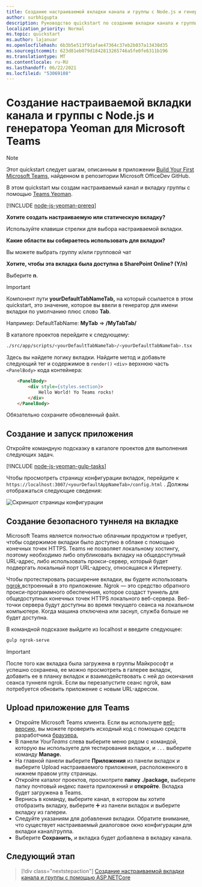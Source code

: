 ```yaml
---
title: Создание настраиваемой вкладки канала и группы с Node.js и генератором Yeoman для Microsoft Teams
author: surbhigupta
description: Руководство quickstart по созданию вкладки канала и группы с генератором Yeoman для Microsoft Teams.
localization_priority: Normal
ms.topic: quickstart
ms.author: lajanuar
ms.openlocfilehash: 6b3b5e513f91afae47364c37eb2b037a13438d35
ms.sourcegitcommit: 623d81eb079d1842813265746a5fe0fe6311b196
ms.translationtype: MT
ms.contentlocale: ru-RU
ms.lasthandoff: 06/22/2021
ms.locfileid: "53069108"
---
```

# <a name="create-a-custom-channel-and-group-tab-using-nodejs-and-the-yeoman-generator-for-microsoft-teams"></a>Создание настраиваемой вкладки канала и группы с Node.js и генератора Yeoman для Microsoft Teams

>[!NOTE]
>Этот quickstart следует шагам, описанным в приложении [Build Your First Microsoft Teams,](https://github.com/OfficeDev/generator-teams/wiki/Build-Your-First-Microsoft-Teams-App) найденном в репозитории Microsoft OfficeDev GitHub.

В этом quickstart мы создам настраиваемый канал и вкладку группы с помощью [Teams Yeoman](https://github.com/OfficeDev/generator-teams/).

[!INCLUDE [node-js-yeoman-prereq](~/includes/tabs/node-js-yeoman-prereq.md)]

**Хотите создать настраиваемую или статическую вкладку?**

Используйте клавиши стрелки для выбора настраиваемой вкладки.

**Какие области вы собираетесь использовать для вкладки?**

Вы можете выбрать группу и/или групповой чат

**Хотите, чтобы эта вкладка была доступна в SharePoint Online? (Y/n)** 

Выберите **n**.

>[!IMPORTANT]
>Компонент пути **yourDefaultTabNameTab,** на который ссылается в этом quickstart,  это значение, которое вы ввели в генератор для имени вкладки по умолчанию плюс слово **Tab**.
>
>Например: DefaultTabName: **MyTab**  =>  **/MyTabTab/**

В каталоге проектов перейдите к следующему:

```bash
./src/app/scripts/<yourDefaultTabNameTab>/<yourDefaultTabNameTab>.tsx
```

Здесь вы найдете логику вкладки. Найдите метод и добавьте следующий тег и содержимое в `render()` `<div>` верхнюю часть `<PanelBody>` кода контейнера:

```html
    <PanelBody>
        <div style={styles.section}>
            Hello World! Yo Teams rocks!
        </div>
    </PanelBody>
```

Обязательно сохраните обновленный файл.

## <a name="build-and-run-your-application"></a>Создание и запуск приложения

Откройте командную подсказку в каталоге проектов для выполнения следующих задач.

[!INCLUDE [node-js-yeoman-gulp-tasks](~/includes/tabs/node-js-yeoman-gulp-tasks.md)]

Чтобы просмотреть страницу конфигурации вкладок, перейдите к `https://localhost:3007/<yourDefaultAppNameTab>/config.html` . Должны отображаться следующие сведения:

![Скриншот страницы конфигурации](~/assets/images/tab-images/configurationPage.png)

## <a name="establish-a-secure-tunnel-to-your-tab"></a>Создание безопасного туннеля на вкладке

Microsoft Teams является полностью облачным продуктом и требует, чтобы содержимое вкладки было доступно в облаке с помощью конечных точек HTTPS. Teams не позволяет локальному хостингу, поэтому необходимо либо опубликовать вкладку на общедоступный URL-адрес, либо использовать прокси-сервер, который будет подвергать локальный порт URL-адресу, относящаяся к Интернету.

Чтобы протестировать расширение вкладки, вы будете использовать [ngrok,](https://ngrok.com/docs)встроенный в это приложение. Ngrok — это средство обратного прокси-программного обеспечения, которое создаст туннель для общедоступных конечных точек HTTPS локального веб-сервера. Веб-точки сервера будут доступны во время текущего сеанса на локальном компьютере. Когда машина отключена или заснул, служба больше не будет доступна.

В командной подсказке выйдите из localhost и введите следующее:

```bash
gulp ngrok-serve
```

> [!IMPORTANT]
> После того как вкладка была загружена в группы Майкрософт и успешно сохранена, ее можно просмотреть в галерее вкладок, добавить ее в планку вкладок и взаимодействовать с ней до окончания сеанса туннеля ngrok. Если вы перезапустите сеанс ngrok, вам потребуется обновить приложение с новым URL-адресом.

## <a name="upload-your-application-to-teams"></a>Upload приложение для Teams

- Откройте Microsoft Teams клиента. Если вы используете [веб-версию,](https://teams.microsoft.com) вы можете проверить исходный код с помощью средств разработчика [браузера.](~/tabs/how-to/developer-tools.md)
- В панели *YourTeams* слева выберите меню рядом с командой, которую вы используете для тестирования вкладки, и `...` выберите команду **Manage.**
- На главной панели выберите **Приложения** из  панели вкладок и выберите Upload настраиваемого приложения, расположенного в нижнем правом углу страницы.
- Откройте каталог проектов, просмотрите **папку ./package,** выберите папку почтовый индекс пакета приложений и **откройте**. Вкладка будет загружена в Teams.
- Вернись в команду, выберите канал, в котором вы хотите отобразить вкладку, выберите ➕ из панели вкладок и выберите вкладку из галереи.
- Следуйте указаниям для добавления вкладки. Обратите внимание, что существует настраиваемый диалоговое окно конфигурации для вкладки канал/группа.
- Выберите **Сохранить,** и вкладка будет добавлена в вкладку канала.

## <a name="next-step"></a>Следующий этап

> [!div class="nextstepaction"]
> [Создание настраиваемой вкладки канала и группы с помощью ASP.NETCore](~/tabs/quickstarts/create-channel-group-tab-dotnet-core.md)
